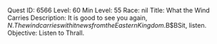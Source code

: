 Quest ID: 6566
Level: 60
Min Level: 55
Race: nil
Title: What the Wind Carries
Description: It is good to see you again, $N. The wind carries with it news from the Eastern Kingdom.$B$BSit, listen. 
Objective: Listen to Thrall.
